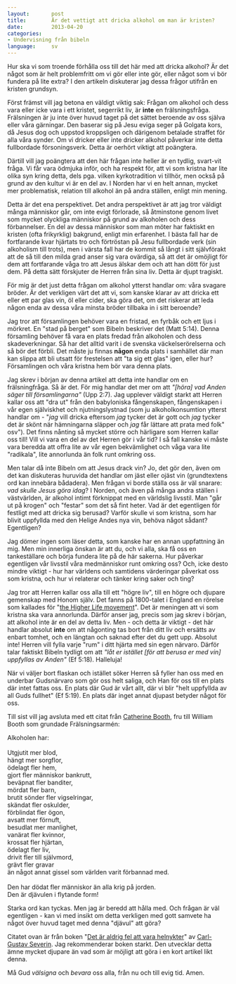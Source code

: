 ```yaml
---
layout:       post
title:        Är det vettigt att dricka alkohol om man är kristen?
date:         2013-04-20
categories:
- Undervisning från bibeln
language:     sv
---
```

Hur ska vi som troende förhålla oss till det här med att dricka alkohol? Är det något som är helt problemfritt om vi gör eller inte gör, eller något som vi bör fundera på lite extra? I den artikeln diskuterar jag dessa frågor utifrån en kristen grundsyn.

Först främst vill jag betona en väldigt viktig sak: Frågan om alkohol och dess vara eller icke vara i ett kristet, segerrikt liv, är <strong>inte</strong> en frälsningsfråga. Frälsningen är ju inte över huvud taget på det sättet beroende av oss själva eller våra gärningar. Den baserar sig på Jesu eviga seger på Golgata kors, då Jesus dog och uppstod kroppsligen och därigenom betalade straffet för alla våra synder. Om vi dricker eller inte dricker alkohol påverkar inte detta fullbordade försoningsverk. Detta är oerhört viktigt att poängtera.

Därtill vill jag poängtera att den här frågan inte heller är en tydlig, svart-vit fråga. Vi får vara ödmjuka inför, och ha respekt för, att vi som kristna har lite olika syn kring detta, dels pga. vilken kyrkotradition vi tillhör, men också på grund av den kultur vi är en del av. I Norden har vi en helt annan, mycket mer problematisk, relation till alkohol än på andra ställen, enligt min mening.

Detta är det ena perspektivet. Det andra perspektivet är att jag tror väldigt många människor går, om inte evigt förlorade, så åtminstone genom livet som mycket olyckliga människor på grund av alkoholen och dess förbannelser. En del av dessa människor som man möter har faktiskt en kristen (ofta frikyrklig) bakgrund, enligt min erfarenhet. I bästa fall har de fortfarande kvar hjärtats tro och förtröstan på Jesu fullbordade verk (sin alkoholism till trots), men i värsta fall har de kommit så långt i sitt självförakt att de så till den milda grad anser sig vara ovärdiga, så att det är omöjligt för dem att fortfarande våga tro att Jesus älskar dem och att han dött för just dem. På detta sätt förskjuter de Herren från sina liv. Detta är djupt tragiskt.

För mig är det just detta frågan om alkohol ytterst handlar om: våra svagare bröder. Är det verkligen värt det att vi, som kanske klarar av att dricka ett eller ett par glas vin, öl eller cider, ska göra det, om det riskerar att leda någon enda av dessa våra minsta bröder tillbaka in i sitt beroende?

Jag tror att församlingen behöver vara en fristad, en fyrbåk och ett ljus i mörkret. En "stad på berget" som Bibeln beskriver det (Matt 5:14). Denna församling behöver få vara en plats fredad från alkoholen och dess skadeverkningar. Så har det alltid varit i de svenska väckelserörelserna och så bör det förbli. Det måste ju finnas <strong>någon</strong> enda plats i samhället där man kan slippa att bli utsatt för frestelsen att "ta sig ett glas" igen, eller hur? Församlingen och våra kristna hem bör vara denna plats.

Jag skrev i början av denna artikel att detta inte handlar om en frälsningfråga. Så är det. För mig handlar det mer om att <em>"[höra] vad Anden säger till församlingarna"</em> (Upp 2:7). Jag upplever väldigt starkt att Herren kallar oss att "dra ut" från den babyloniska fångenskapen, fångenskapen i vår egen själviskhet och njutningslystnad (som ju alkoholkonsumtion ytterst handlar om - "<em>jag</em> vill dricka eftersom <em>jag</em> tycker det är gott och <em>jag</em> tycker det är skönt när hämningarna släpper och <em>jag</em> får lättare att prata med folk" osv"). Det finns nånting så mycket större och härligare som Herren kallar oss till! Vill vi vara en del av det Herren gör i vår tid? I så fall kanske vi måste vara beredda att offra lite av vår egen bekvämlighet och våga vara lite "radikala", lite annorlunda än folk runt omkring oss.

Men talar då inte Bibeln om att Jesus drack vin? Jo, det gör den, även om det kan diskuteras huruvida det handlar om jäst eller ojäst vin (grundtextens ord kan innebära bådadera). Men frågan vi borde ställa oss är väl snarare: <em>vad skulle Jesus göra idag</em>? I Norden, och även på många andra ställen i västvärlden, är alkohol intimt förknippat med en världslig livsstil. Man "går ut på krogen" och "festar" som det så fint heter. Vad är det egentligen för festligt med att dricka sig berusad? Varför skulle vi som kristna, som har blivit uppfyllda med den Helige Andes nya vin, behöva något sådant? Egentligen?

Jag dömer ingen som läser detta, som kanske har en annan uppfattning än mig. Men min innerliga önskan är att du, och vi alla, ska få oss en tankeställare och börja fundera lite på de här sakerna. Hur påverkar egentligen vår livsstil våra medmänniskor runt omkring oss? Och, icke desto mindre viktigt - hur har världens och samtidens värderingar påverkat oss som kristna, och hur vi relaterar och tänker kring saker och ting?

Jag tror att Herren kallar oss alla till ett "högre liv", till en högre och djupare gemenskap med Honom själv. Det fanns på 1800-talet i England en rörelse som kallades för "<a href="http://en.wikipedia.org/wiki/Higher_Life_movement">the Higher Life movement</a>". Det är meningen att vi som kristna ska vara annorlunda. Därför anser jag, precis som jag skrev i början, att alkohol inte är en del av detta liv. Men - och detta är viktigt - det här handlar absolut <strong>inte</strong> om att någonting tas bort från ditt liv och ersätts av enbart tomhet, och en längtan och saknad efter det du gett upp. Absolut inte! Herren vill fylla varje "rum" i ditt hjärta med sin egen närvaro. Därför talar faktiskt Bibeln tydligt om att <em>"låt er istället [för att berusa er med vin] uppfyllas av Anden"</em> (Ef 5:18). Halleluja!

När vi väljer bort flaskan och istället söker Herren så fyller han oss med en underbar Gudsnärvaro som gör oss helt saliga, och Han för oss till en plats där intet fattas oss. En plats där Gud är vårt allt, där vi blir "helt uppfyllda av all Guds fullhet" (Ef 5:19). En plats där inget annat djupast betyder något för oss.

Till sist vill jag avsluta med ett citat från <a href="http://en.wikipedia.org/wiki/Catherine_Booth">Catherine Booth</a>, fru till William Booth som grundade Frälsningsarmén:

<p class="bible">Alkoholen har:<br><br>
    Utgjutit mer blod,<br>
    hängt mer sorgflor,<br>
    ödelagt fler hem,<br>
    gjort fler människor bankrutt,<br>
    beväpnat fler banditer,<br>
    mördat fler barn,<br>
    brutit sönder fler vigselringar,<br>
    skändat fler oskulder,<br>
    förblindat fler ögon,<br>
    avsatt mer förnuft,<br>
    besudlat mer manlighet,<br>
    vanärat fler kvinnor,<br>
    krossat fler hjärtan,<br>
    ödelagt fler liv,<br>
    drivit fler till självmord,<br>
    grävt fler gravar<br>
    än något annat gissel som världen varit förbannad med.<br><br>
Den har dödat fler människor än alla krig på jorden.<br>
Den är djävulen i flytande form!
</p>

Starka ord kan tyckas. Men jag är beredd att hålla med. Och frågan är väl egentligen - kan vi med insikt om detta verkligen med gott samvete ha något över huvud taget med denna "djävul" att göra?

Citatet ovan är från boken "<a href="https://webshop.livetsord.se/produkt/det-ar-aldrig-fel-att-vara-helnykter/">Det är aldrig fel att vara helnykter</a>" av <a href="http://www.facebook.com/carlgustaf.severin">Carl-Gustav Severin</a>. Jag rekommenderar boken starkt. Den utvecklar detta ämne mycket djupare än vad som är möjligt att göra i en kort artikel likt denna.

Må Gud <em>välsigna</em> och <em>bevara</em> oss alla, från nu och till evig tid. Amen.
